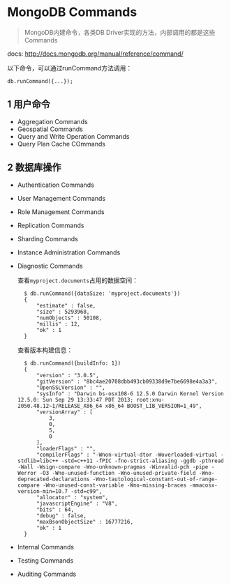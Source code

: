 # MongoDB Commands

> MongoDB内建命令，各类DB Driver实现的方法，内部调用的都是这些Commands

docs: http://docs.mongodb.org/manual/reference/command/


以下命令，可以通过runCommand方法调用：

    db.runCommand({...});


## 1 用户命令

* Aggregation Commands
* Geospatial Commands
* Query and Write Operation Commands
* Query Plan Cache COmmands


## 2 数据库操作

* Authentication Commands
* User Management Commands
* Role Management Commands
* Replication Commands
* Sharding Commands
* Instance Administration Commands
* Diagnostic Commands

    查看`myproject.documents`占用的数据空间：

        $ db.runCommand({dataSize: 'myproject.documents'})
        {
            "estimate" : false,
            "size" : 5293968,
            "numObjects" : 50108,
            "millis" : 12,
            "ok" : 1
        }    

    查看版本构建信息：

        $ db.runCommand({buildInfo: 1})
        {
            "version" : "3.0.5",
            "gitVersion" : "8bc4ae20708dbb493cb09338d9e7be6698e4a3a3",
            "OpenSSLVersion" : "",
            "sysInfo" : "Darwin bs-osx108-6 12.5.0 Darwin Kernel Version 12.5.0: Sun Sep 29 13:33:47 PDT 2013; root:xnu-2050.48.12~1/RELEASE_X86_64 x86_64 BOOST_LIB_VERSION=1_49",
            "versionArray" : [
                3,
                0,
                5,
                0
            ],
            "loaderFlags" : "",
            "compilerFlags" : "-Wnon-virtual-dtor -Woverloaded-virtual -stdlib=libc++ -std=c++11 -fPIC -fno-strict-aliasing -ggdb -pthread -Wall -Wsign-compare -Wno-unknown-pragmas -Winvalid-pch -pipe -Werror -O3 -Wno-unused-function -Wno-unused-private-field -Wno-deprecated-declarations -Wno-tautological-constant-out-of-range-compare -Wno-unused-const-variable -Wno-missing-braces -mmacosx-version-min=10.7 -std=c99",
            "allocator" : "system",
            "javascriptEngine" : "V8",
            "bits" : 64,
            "debug" : false,
            "maxBsonObjectSize" : 16777216,
            "ok" : 1
        }

* Internal Commands
* Testing Commands
* Auditing Commands




